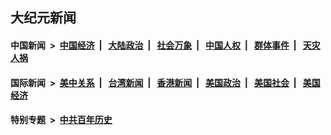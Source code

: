 ## 大纪元新闻

#### 中国新闻 &nbsp;>&nbsp; [中国经济](indexes/ncid283/README.md?03070845) &nbsp;| &nbsp; [大陆政治](indexes/ncid277/README.md?03070845) &nbsp;| &nbsp; [社会万象](indexes/ncid282/README.md?03070845) &nbsp;| &nbsp; [中国人权](indexes/ncid278/README.md?03070845) &nbsp;| &nbsp; [群体事件](indexes/ncid279/README.md?03070845) &nbsp;| &nbsp; [天灾人祸](indexes/ncid280/README.md?03070845)

#### 国际新闻 &nbsp;>&nbsp; [美中关系](indexes/nf1412576/README.md?03070845) &nbsp;| &nbsp; [台湾新闻](indexes/ncid1349361/README.md?03070845) &nbsp;| &nbsp; [香港新闻](indexes/ncid1349362/README.md?03070845) &nbsp;| &nbsp; [美国政治](indexes/ncid1078159/README.md?03070845) &nbsp;| &nbsp; [美国社会](indexes/ncid1078160/README.md?03070845) &nbsp;| &nbsp; [美国经济](indexes/ncid1078158/README.md?03070845)

#### 特别专题 &nbsp;>&nbsp; [中共百年历史](https://github.com/epoch-news/epoch-special/blob/master/README.md?03070845)  
